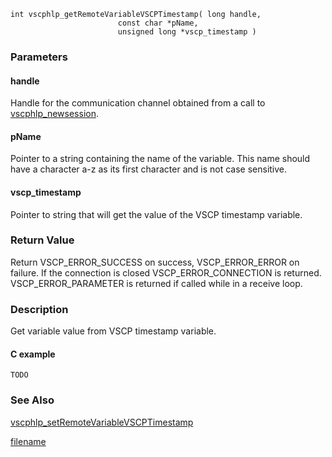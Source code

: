 

```clike
int vscphlp_getRemoteVariableVSCPTimestamp( long handle, 
                        const char *pName, 
                        unsigned long *vscp_timestamp )
```

### Parameters

#### handle
Handle for the communication channel obtained from a call to [vscphlp_newsession](vscphlp_newsession.md).

#### pName
Pointer to a string containing the name of the variable. This name should have a character a-z as its first character and is not case sensitive.

#### vscp_timestamp
Pointer to string that will get the value of the VSCP timestamp variable.

### Return Value
Return VSCP_ERROR_SUCCESS on success, VSCP_ERROR_ERROR on failure. If the connection is closed VSCP_ERROR_CONNECTION is returned. VSCP_ERROR_PARAMETER is returned if called while in a receive loop. 

### Description
Get variable value from VSCP timestamp variable.

#### C example

```clike
TODO
```

### See Also
[vscphlp_setRemoteVariableVSCPTimestamp](vscphlp_setremotevariablevscptimestamp.md)



[filename](./bottom_copyright.md ':include')